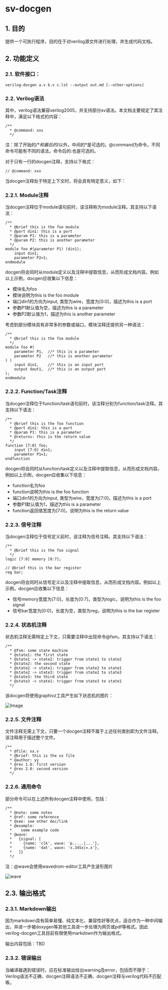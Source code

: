# sv-docgen

## 1. 目的 

提供一个可执行程序，目的在于对verilog源文件进行处理，并生成代码文档。 

## 2. 功能定义 

### 2.1. 软件接口： 

```verilog-docgen a.v b.v c.lst --output out.md [--other-options] ```

### 2.2. Verilog语法 

其中，verilog语法兼容verilog2005，并支持部分sv语法。本文档主要规定了其注释中，满足以下格式的内容： 
```
/** 
  * @command: xxx 
  */ 
  ```

注：除了开始的/**和最后的*/以外，中间的*是可选的。@command为命令，不同命令可能有不同的语法，命令后的:也是可选的。 

对于只有一行的docgen注释，支持以下格式： 

```// @command: xxx ```

当docgen注释处于特定上下文时，将会具有特定意义，如下： 

### 2.2.1. Module注释 

当docgen注释位于module语句前时，该注释称为module注释。其支持以下语法： 
```
/** 
  * @brief this is the foo module 
  * @port din1: this is a port 
  * @param P1: this is a parameter 
  * @param P2: this is another parameter 
  */  
module foo #(parameter P1) (din1); 
    input din1; 
    parameter P2=1; 
endmodule 
```
docgen将会同时从module定义以及注释中提取信息，从而形成文档内容。例如以上示例，docgen应收集以下信息： 

* 模块名为foo 
* 模块说明为this is the foo module 
* 端口din1的方向为input, 类型为wire，宽度为[0:0]，描述为this is a port 
* 参数P1默认值为空，描述为this is a parameter 
* 参数P2默认值为1，描述为this is another parameter 

考虑到部分模块具有非常多的参数或端口，模块注释还提供另一种语法： 
```
/** 
  * @brief this is the foo module 
  */  
module foo #( 
    parameter P1,  //* this is a parameter 
    parameter P2   //* this is another parameter 
) ( 
    input din1,    //* this is an input port 
    output dout1,  //* this is an output port 
); 
endmodule 
```

  

### 2.2.2. Function/Task注释 

当docgen注释位于function/task语句前时，该注释分别为function/task注释。其支持以下语法： 
```
/** 
  * @brief this is the foo function 
  * @port din1: this is a port 
  * @param P1: this is a parameter 
  * @returns: this is the return value 
  */  
function [7:0] foo; 
    input [7:0] din1; 
    parameter P1=1; 
endfunction 
```

docgen将会同时从function/task定义以及注释中提取信息，从而形成文档内容。例如以上示例，docgen应收集以下信息： 
* function名为foo 
* function说明为this is the foo function 
* 端口din1的方向为input, 类型为wire，宽度为[7:0]，描述为this is a port 
* 参数P1默认值为1，描述为this is a parameter 
* function返回值宽度为[7:0]，说明为this is the return value 


### 2.2.3. 信号注释 

当docgen注释位于信号定义前时，该注释为信号注释。其支持以下语法： 
```
/** 
  * @brief this is the foo signal 
  */  
logic [7:0] memory [0:7]; 

// @brief this is the bar register 
reg bar; 
```

docgen将会同时从信号定义以及注释中提取信息，从而形成文档内容。例如以上示例，docgen应收集以下信息： 
* 信号memory宽度为[7:0]，长度为[0:7]，类型为logic，说明为this is the foo signal 
* 信号bar宽度为[0:0]，长度为空，类型为reg，说明为this is the bar register 

### 2.2.4. 状态机注释 

状态机注释无需特定上下文，只需要注释中出现命令@fsm。其支持以下语法： 
```
/** 
  * @fsm: some state machine 
  * @state1: the first state 
  * @state1 -> state2: trigger from state1 to state2 
  * @state2: the second state 
  * @state2 -> state1: trigger from state2 to state1 
  * @state2 -> state3: trigger from state2 to state3 
  * @state3: the third state 
  * @state3 -> state1: trigger from state3 to state1 
  */ 
```
该docgen将使用graphivz工具产生如下状态机的图片： 

![Image](doc/fsm.png)
 
### 2.2.5. 文件注释 

文件注释无需上下文，只要一个docgen注释不属于上述任何类别即为文件注释。该注释用于描述整个文件。 
```
/** 
  * @file: xx.v 
  * @brief: this is the xx file 
  * @author: yy 
  * @rev 1.0: first version 
  * @rev 2.0: second version 
  */ 
```

### 2.2.6. 通用命令 

部分命令可以在上述所有docgen注释中使用，包括： 
```
/** 
  * @note: some notes 
  * @ref: some reference 
  * @see: see other doc/link 
  * @example: 
  *    some example code 
  * @wave:  
  *   {signal: [ 
  *     {name: 'clk', wave: 'p.....|...'}, 
  *     {name: 'dat', wave: 'x.345x|=.x'}, 
  *   ]} 
  */ 
```
注：@wave会使用wavedrom-editor工具产生波形图片 

![wave](doc/wave.png)
 

## 2.3. 输出格式 
### 2.3.1. Markdown输出 

因为markdown具有简单易懂、纯文本化、兼容性好等优点，适合作为一种中间输出，并进一步被doxygen等其他工具进一步处理为网页或pdf等格式。因此verilog-docgen工具目前有限使用markdown作为输出格式。 

输出内容包括：TBD 

### 2.3.2. 错误输出 

当编译器遇到错误时，应在标准输出给出warning及error，包括而不限于：Verilog语法不正确、docgen注释语法不正确、docgen注释与verilog代码不匹配等。 
